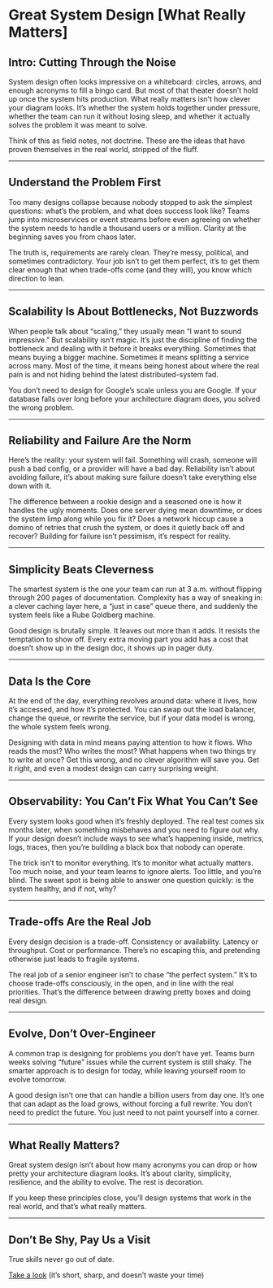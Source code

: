 # Great System Design [What Really Matters]

## Intro: Cutting Through the Noise  
System design often looks impressive on a whiteboard: circles, arrows, and enough acronyms to fill a bingo card. But most of that theater doesn’t hold up once the system hits production. What really matters isn’t how clever your diagram looks. It’s whether the system holds together under pressure, whether the team can run it without losing sleep, and whether it actually solves the problem it was meant to solve.  

Think of this as field notes, not doctrine. These are the ideas that have proven themselves in the real world, stripped of the fluff.  

---

## Understand the Problem First  
Too many designs collapse because nobody stopped to ask the simplest questions: what’s the problem, and what does success look like? Teams jump into microservices or event streams before even agreeing on whether the system needs to handle a thousand users or a million. Clarity at the beginning saves you from chaos later.  

The truth is, requirements are rarely clean. They’re messy, political, and sometimes contradictory. Your job isn’t to get them perfect, it’s to get them clear enough that when trade-offs come (and they will), you know which direction to lean.  

---

## Scalability Is About Bottlenecks, Not Buzzwords  
When people talk about “scaling,” they usually mean “I want to sound impressive.” But scalability isn’t magic. It’s just the discipline of finding the bottleneck and dealing with it before it breaks everything. Sometimes that means buying a bigger machine. Sometimes it means splitting a service across many. Most of the time, it means being honest about where the real pain is and not hiding behind the latest distributed-system fad.  

You don’t need to design for Google’s scale unless you are Google. If your database falls over long before your architecture diagram does, you solved the wrong problem.  

---

## Reliability and Failure Are the Norm  
Here’s the reality: your system will fail. Something will crash, someone will push a bad config, or a provider will have a bad day. Reliability isn’t about avoiding failure, it’s about making sure failure doesn’t take everything else down with it.  

The difference between a rookie design and a seasoned one is how it handles the ugly moments. Does one server dying mean downtime, or does the system limp along while you fix it? Does a network hiccup cause a domino of retries that crush the system, or does it quietly back off and recover? Building for failure isn’t pessimism, it’s respect for reality.  

---

## Simplicity Beats Cleverness  
The smartest system is the one your team can run at 3 a.m. without flipping through 200 pages of documentation. Complexity has a way of sneaking in: a clever caching layer here, a “just in case” queue there, and suddenly the system feels like a Rube Goldberg machine.  

Good design is brutally simple. It leaves out more than it adds. It resists the temptation to show off. Every extra moving part you add has a cost that doesn’t show up in the design doc, it shows up in pager duty.  

---

## Data Is the Core  
At the end of the day, everything revolves around data: where it lives, how it’s accessed, and how it’s protected. You can swap out the load balancer, change the queue, or rewrite the service, but if your data model is wrong, the whole system feels wrong.  

Designing with data in mind means paying attention to how it flows. Who reads the most? Who writes the most? What happens when two things try to write at once? Get this wrong, and no clever algorithm will save you. Get it right, and even a modest design can carry surprising weight.  

---

## Observability: You Can’t Fix What You Can’t See  
Every system looks good when it’s freshly deployed. The real test comes six months later, when something misbehaves and you need to figure out why. If your design doesn’t include ways to see what’s happening inside, metrics, logs, traces, then you’re building a black box that nobody can operate.  

The trick isn’t to monitor everything. It’s to monitor what actually matters. Too much noise, and your team learns to ignore alerts. Too little, and you’re blind. The sweet spot is being able to answer one question quickly: is the system healthy, and if not, why?  

---

## Trade-offs Are the Real Job  
Every design decision is a trade-off. Consistency or availability. Latency or throughput. Cost or performance. There’s no escaping this, and pretending otherwise just leads to fragile systems.  

The real job of a senior engineer isn’t to chase “the perfect system.” It’s to choose trade-offs consciously, in the open, and in line with the real priorities. That’s the difference between drawing pretty boxes and doing real design.  

---

## Evolve, Don’t Over-Engineer  
A common trap is designing for problems you don’t have yet. Teams burn weeks solving “future” issues while the current system is still shaky. The smarter approach is to design for today, while leaving yourself room to evolve tomorrow.  

A good design isn’t one that can handle a billion users from day one. It’s one that can adapt as the load grows, without forcing a full rewrite. You don’t need to predict the future. You just need to not paint yourself into a corner.  

---

## What Really Matters?
Great system design isn’t about how many acronyms you can drop or how pretty your architecture diagram looks. It’s about clarity, simplicity, resilience, and the ability to evolve. The rest is decoration.  

If you keep these principles close, you’ll design systems that work in the real world, and that’s what really matters.  

---

## Don’t Be Shy, Pay Us a Visit

True skills never go out of date.

[Take a look](https://www.bytestoskills.co/) (it’s short, sharp, and doesn’t waste your time)
